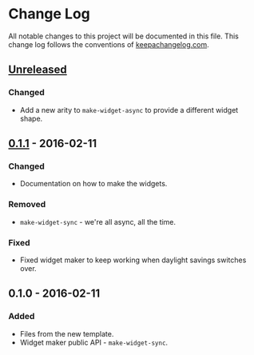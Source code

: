# Change Log
All notable changes to this project will be documented in this file. This change log follows the conventions of [keepachangelog.com](http://keepachangelog.com/).

## [Unreleased][unreleased]
### Changed
- Add a new arity to `make-widget-async` to provide a different widget shape.

## [0.1.1] - 2016-02-11
### Changed
- Documentation on how to make the widgets.

### Removed
- `make-widget-sync` - we're all async, all the time.

### Fixed
- Fixed widget maker to keep working when daylight savings switches over.

## 0.1.0 - 2016-02-11
### Added
- Files from the new template.
- Widget maker public API - `make-widget-sync`.

[unreleased]: https://github.com/your-name/doll-smuggler/compare/0.1.1...HEAD
[0.1.1]: https://github.com/your-name/doll-smuggler/compare/0.1.0...0.1.1

